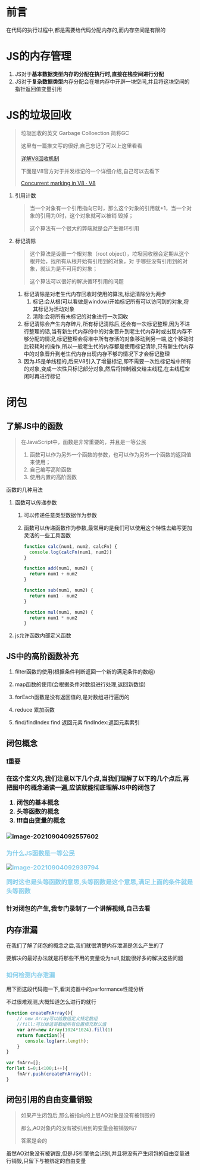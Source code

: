 # 前言

在代码的执行过程中,都是需要给代码分配内存的,而内存空间是有限的

# JS的内存管理

1. JS对于**基本数据类型内存的分配在执行时,直接在栈空间进行分配**
2. JS对于**复杂数据类型**内存分配会在堆内存中开辟一块空间,并且将这块空间的指针返回值变量引用

# JS的垃圾回收

> 垃圾回收的英文  Garbage Colloection 简称GC
>
> 这里有一篇推文写的很好,自己忘记了可以上这里看看
>
> [详解V8回收机制](https://mp.weixin.qq.com/s/VbAUPGt3sUVzEQHxWYmlBw)
>
> 下面是V8官方对于并发标记的一个详细介绍,自己可以去看下
>
> [Concurrent marking in V8 · V8](https://v8.dev/blog/concurrent-marking)

1. 引用计数

   > 当一个对象有一个引用指向它时，那么这个对象的引用就+1，当一个对象的引用为0时，这个对象就可以被销 毁掉；
   >
   > 这个算法有一个很大的弊端就是会产生循环引用

2. 标记清除

   > 这个算法是设置一个根对象（root object），垃圾回收器会定期从这个根开始，找所有从根开始有引用到的对象，对 于哪些没有引用到的对象，就认为是不可用的对象；
   >
   > 这个算法可以很好的解决循环引用的问题

   1. 标记清除是对老生代内存回收时使用的算法,标记清除分为两步
      1. 标记:会从根(可以看做是window)开始标记所有可以访问到的对象,将其标记为活动对象
      2. 清除:会将所有未标记的对象进行一次回收
   2. 标记清除会产生内存碎片,所有标记清除后,还会有一次标记整理,因为不进行整理的话,当有新生代内存的中的对象晋升到老生代内存时或出现内存不够分配的情况,标记整理会将堆中所有存活的对象移动到另一端,这个移动时比较耗时的操作,所以一般老生代的内存都是使用标记清除,只有新生代内存中的对象晋升到老生代内存出现内存不够的情况下才会标记整理
   3. 因为JS是单线程的,后来V8引入了增量标记,即不需要一次性标记堆中所有的对象,变成一次性只标记部分对象,然后将控制器交给主线程,在主线程空闲时再进行标记

# 闭包

 ## 了解JS中的函数

> 在JavaScript中，函数是非常重要的，并且是一等公民
>
> 1. 函数可以作为另外一个函数的参数，也可以作为另外一个函数的返回值来使用；
> 2. 自己编写高阶函数
> 3. 使用内置的高阶函数

函数的几种用法

1. 函数可以传递参数

   1. 可以传递任意类型数据作为参数

   2. 函数可以传递函数作为参数,最常用的是我们可以使用这个特性去编写更加灵活的一些工具函数

      ```js
      function calc(num1, num2, calcFn) {
        console.log(calcFn(num1, num2))
      }
      
      function add(num1, num2) {
        return num1 + num2
      }
      
      function sub(num1, num2) {
        return num1 - num2
      }
      
      function mul(num1, num2) {
        return num1 * num2
      }
      ```

2. js允许函数内部定义函数




 ## JS中的高阶函数补充

1. filter函数的使用(根据条件判断返回一个新的满足条件的数组)

2. map函数的使用(会根据条件对数组进行处理,返回新数组)

3. forEach函数是没有返回值的,是对数组进行遍历的

4. reduce 累加函数

5. find/findIndex find:返回元素 findIndex:返回元素索引



## 闭包概念

<h3>❗重要

在这个定义内,我们注意以下几个点,当我们理解了以下的几个点后,再把图中的概念通读一遍,应该就能彻底理解JS中的闭包了

1. 闭包的基本概念
2. 头等函数的概念
3. ❗❗❗自由变量的概念

![image-20210904092557602](https://gitee.com/IU_czx/images/raw/master/img/%E9%97%AD%E5%8C%85%E6%A6%82%E5%BF%B5.png)

<h3 style="color:skyblue">为什么JS函数是一等公民

![image-20210904092939794](https://gitee.com/IU_czx/images/raw/master/img/%E4%B8%BA%E4%BB%80%E4%B9%88JS%E5%87%BD%E6%95%B0%E6%98%AF%E4%B8%80%E7%AD%89%E5%85%AC%E6%B0%91.png)

同时这也是头等函数的意思,头等函数是这个意思,满足上面的条件就是头等函数

<h3>针对闭包的产生,我专门录制了一个讲解视频,自己去看

## 内存泄漏

在我们了解了闭包的概念之后,我们就很清楚内存泄漏是怎么产生的了

要解决的最好办法就是将那些不用的变量设为null,就能很好多的解决这些问题

<h3 style="color:skyblue">如何检测内存泄漏</h3>

用下面这段代码跑一下,看浏览器中的performance性能分析

不过很难观测,大概知道怎么进行的就行

```js
function createFnArray(){
    // new Array可以给数组定义特定数组
    //fill:可以给这哥数组所有位置填充默认值
	var arr=new Array(1024*1024).fill(1)
    return function(){
       console.log(arr.length);
    }
}

var fnArr=[];
for(let i=0;i<100;i++){
    fnArr.push(createFnArray());
}
```

## 闭包引用的自由变量销毁

> 如果产生闭包后,那么被指向的上层AO对象是没有被销毁的
>
> 那么,AO对象内的没有被引用到的变量会被销毁吗?
>
> 答案是会的

虽然AO对象没有被销毁,但是JS引擎他会识别,并且将没有产生闭包的自由变量进行销毁,只留下与被绑定的自由变量
